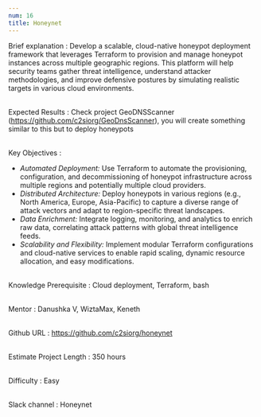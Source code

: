 ```yaml
---
num: 16
title: Honeynet
---
```


Brief explanation 
: Develop a scalable, cloud-native honeypot deployment framework that leverages Terraform to provision and manage honeypot instances across multiple geographic regions. This platform will help security teams gather threat intelligence, understand attacker methodologies, and improve defensive postures by simulating realistic targets in various cloud environments.
<br><br>

Expected Results
: Check project GeoDNSScanner (<https://github.com/c2siorg/GeoDnsScanner>), you will create something similar to this but to deploy honeypots
<br><br>

Key Objectives
: 
* *Automated Deployment:* Use Terraform to automate the provisioning, configuration, and decommissioning of honeypot infrastructure across multiple regions and potentially multiple cloud providers.
* *Distributed Architecture:* Deploy honeypots in various regions (e.g., North America, Europe, Asia-Pacific) to capture a diverse range of attack vectors and adapt to region-specific threat landscapes.
* *Data Enrichment:* Integrate logging, monitoring, and analytics to enrich raw data, correlating attack patterns with global threat intelligence feeds.
* *Scalability and Flexibility:* Implement modular Terraform configurations and cloud-native services to enable rapid scaling, dynamic resource allocation, and easy modifications.
<br><br>

Knowledge Prerequisite
: Cloud deployment, Terraform, bash                           
<br>

Mentor
: Danushka V, WiztaMax, Keneth
<br><br>

Github URL
: <https://github.com/c2siorg/honeynet>
<br><br>

Estimate Project Length
: 350 hours
<br><br>

Difficulty
: Easy
<br><br>

Slack channel
: Honeynet
<br><br>
